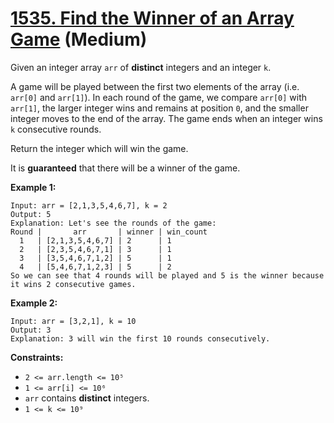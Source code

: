 # [1535. Find the Winner of an Array Game][link] (Medium)

[link]: https://leetcode.cn/problems/find-the-winner-of-an-array-game/

Given an integer array `arr` of **distinct** integers and an integer `k`.

A game will be played between the first two elements of the array (i.e. `arr[0]` and `arr[1]`). In
each round of the game, we compare `arr[0]` with `arr[1]`, the larger integer wins and remains at
position `0`, and the smaller integer moves to the end of the array. The game ends when an integer
wins `k` consecutive rounds.

Return the integer which will win the game.

It is **guaranteed** that there will be a winner of the game.

**Example 1:**

```
Input: arr = [2,1,3,5,4,6,7], k = 2
Output: 5
Explanation: Let's see the rounds of the game:
Round |       arr       | winner | win_count
  1   | [2,1,3,5,4,6,7] | 2      | 1
  2   | [2,3,5,4,6,7,1] | 3      | 1
  3   | [3,5,4,6,7,1,2] | 5      | 1
  4   | [5,4,6,7,1,2,3] | 5      | 2
So we can see that 4 rounds will be played and 5 is the winner because it wins 2 consecutive games.
```

**Example 2:**

```
Input: arr = [3,2,1], k = 10
Output: 3
Explanation: 3 will win the first 10 rounds consecutively.
```

**Constraints:**

- `2 <= arr.length <= 10⁵`
- `1 <= arr[i] <= 10⁶`
- `arr` contains **distinct** integers.
- `1 <= k <= 10⁹`
